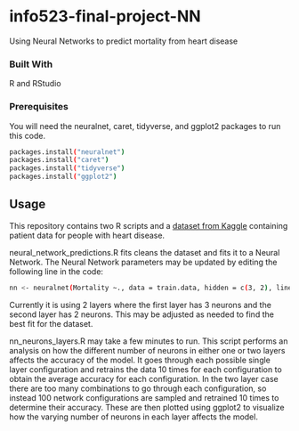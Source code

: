 # info523-final-project-NN
 Using Neural Networks to predict mortality from heart disease
 
 ### Built With
 
 R and RStudio
 
 ### Prerequisites
 
 You will need the neuralnet, caret, tidyverse, and ggplot2 packages to run this code.
 
  ```sh
  packages.install("neuralnet")
  packages.install("caret")
  packages.install("tidyverse")
  packages.install("ggplot2")
  ```
  
  ## Usage
  
  This repository contains two R scripts and a [dataset from Kaggle](https://www.kaggle.com/datasets/asgharalikhan/mortality-rate-heart-patient-pakistan-hospital) containing patient data for people with heart disease.
  
  neural_network_predictions.R fits cleans the dataset and fits it to a Neural Network. The Neural Network parameters may be updated by editing the following line in the code:
  ```sh
  nn <- neuralnet(Mortality ~., data = train.data, hidden = c(3, 2), linear.output = F)
  ```
Currently it is using 2 layers where the first layer has 3 neurons and the second layer has 2 neurons. This may be adjusted as needed to find the best fit for the dataset.

 nn_neurons_layers.R may take a few minutes to run. This script performs an analysis on how the different number of neurons in either one or two layers affects the accuracy of the model. It goes through each possible single layer configuration and retrains the data 10 times for each configuration to obtain the average accuracy for each configuration. In the two layer case there are too many combinations to go through each configuration, so instead 100 network configurations are sampled and retrained 10 times to determine their accuracy. These are then plotted using ggplot2 to visualize how the varying number of neurons in each layer affects the model.
